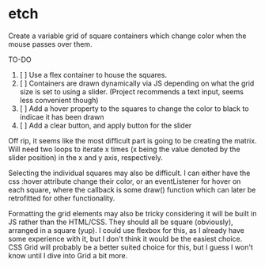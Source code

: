 # etch

Create a variable grid of square containers which change color when the mouse passes over them.

TO-DO  

1. [ ] Use a flex container to house the squares.
2. [ ] Containers are drawn dynamically via JS depending on what the grid size is set to using a slider. (Project recommends a text input, seems less convenient though)
3. [ ] Add a hover property to the squares to change the color to black to indicae it has been drawn
4. [ ] Add a clear button, and apply button for the slider

Off rip, it seems like the most difficult part is going to be creating the matrix. Will need two loops to iterate x times (x being the value denoted by the slider position) in the x and y axis, respectively.

Selecting the individual squares may also be difficult. I can either have the css :hover attribute change their color, or an eventListener for hover on each square, where the callback is some draw() function which can later be retrofitted for other functionality.

Formatting the grid elements may also be tricky considering it will be built in JS rather than the HTML/CSS. They should all be square (obviously), arranged in a square (yup). I could use flexbox for this, as I already have some experience with it, but I don't think it would be the easiest choice. CSS Grid will probably be a better suited choice for this, but I guess I won't know until I dive into Grid a bit more.
